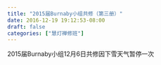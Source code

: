 ```yaml
---
title: "2015届Burnaby小组共修（第三册）"
date: 2016-12-19 19:12:53-08:00
draft: false
categories: ["慧灯禅修班"]
---
```

2015届Burnaby小组12月6日共修因下雪天气暂停一次
